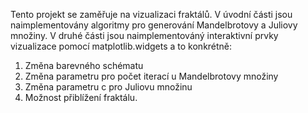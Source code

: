 Tento projekt se zaměřuje na vizualizaci fraktálů.
V úvodní části jsou naimplementovány algoritmy pro generování Mandelbrotovy a Juliovy množiny.
V druhé části jsou naimplementováný interaktivní prvky vizualizace pomocí matplotlib.widgets a to konkrétně:
1) Změna barevného schématu
2) Změna parametru pro počet iterací u Mandelbrotovy množiny
3) Změna parametru c pro Juliovu množinu
4) Možnost přiblížení fraktálu.